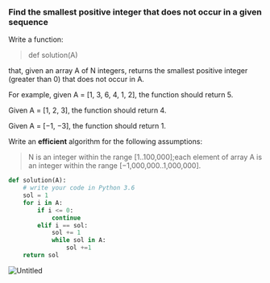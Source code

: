### Find the smallest positive integer that does not occur in a given sequence

Write a function:

> def solution(A)
> 

that, given an array A of N integers, returns the smallest positive integer (greater than 0) that does not occur in A.

For example, given A = [1, 3, 6, 4, 1, 2], the function should return 5.

Given A = [1, 2, 3], the function should return 4.

Given A = [−1, −3], the function should return 1.

Write an **efficient** algorithm for the following assumptions:

> N is an integer within the range [1..100,000];each element of array A is an integer within the range [−1,000,000..1,000,000].
> 

```python
def solution(A):
    # write your code in Python 3.6
    sol = 1
    for i in A:
        if i <= 0:
            continue
        elif i == sol:
            sol += 1
            while sol in A:
                sol +=1
    return sol
```

![Untitled](https://s3-us-west-2.amazonaws.com/secure.notion-static.com/d504ea54-e7d7-4e66-8423-d292b7fc405c/Untitled.png)
